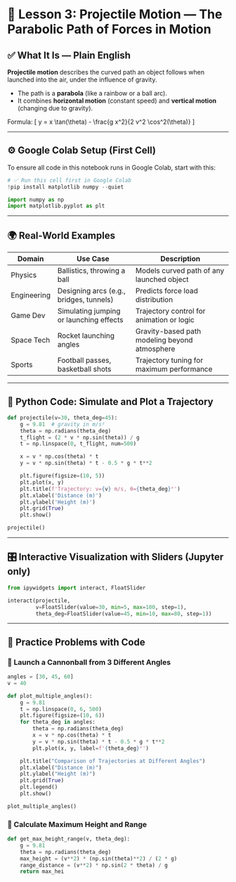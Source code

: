 # 🎯 Lesson 3: Projectile Motion — The Parabolic Path of Forces in Motion

## ✅ What It Is — Plain English

**Projectile motion** describes the curved path an object follows when launched into the air, under the influence of gravity.

- The path is a **parabola** (like a rainbow or a ball arc).
- It combines **horizontal motion** (constant speed) and **vertical motion** (changing due to gravity).

Formula:
\[
y = x \tan(\theta) - \frac{g x^2}{2 v^2 \cos^2(\theta)}
\]

---

## ⚙️ Google Colab Setup (First Cell)
To ensure all code in this notebook runs in Google Colab, start with this:
```python
# ✅ Run this cell first in Google Colab
!pip install matplotlib numpy --quiet

import numpy as np
import matplotlib.pyplot as plt
```

---

## 🌍 Real-World Examples

| Domain       | Use Case                                 | Description                                       |
|--------------|-------------------------------------------|---------------------------------------------------|
| Physics      | Ballistics, throwing a ball              | Models curved path of any launched object         |
| Engineering  | Designing arcs (e.g., bridges, tunnels)  | Predicts force load distribution                 |
| Game Dev     | Simulating jumping or launching effects  | Trajectory control for animation or logic         |
| Space Tech   | Rocket launching angles                  | Gravity-based path modeling beyond atmosphere     |
| Sports       | Football passes, basketball shots        | Trajectory tuning for maximum performance         |

---

## 🧪 Python Code: Simulate and Plot a Trajectory
```python
def projectile(v=30, theta_deg=45):
    g = 9.81  # gravity in m/s²
    theta = np.radians(theta_deg)
    t_flight = (2 * v * np.sin(theta)) / g
    t = np.linspace(0, t_flight, num=500)

    x = v * np.cos(theta) * t
    y = v * np.sin(theta) * t - 0.5 * g * t**2

    plt.figure(figsize=(10, 5))
    plt.plot(x, y)
    plt.title(f'Trajectory: v={v} m/s, θ={theta_deg}°')
    plt.xlabel('Distance (m)')
    plt.ylabel('Height (m)')
    plt.grid(True)
    plt.show()

projectile()
```

---

## 🎛️ Interactive Visualization with Sliders (Jupyter only)
```python
from ipywidgets import interact, FloatSlider

interact(projectile,
         v=FloatSlider(value=30, min=5, max=100, step=1),
         theta_deg=FloatSlider(value=45, min=10, max=80, step=1))
```

---

## 🧠 Practice Problems with Code

### 🚀 Launch a Cannonball from 3 Different Angles
```python
angles = [30, 45, 60]
v = 40

def plot_multiple_angles():
    g = 9.81
    t = np.linspace(0, 6, 500)
    plt.figure(figsize=(10, 6))
    for theta_deg in angles:
        theta = np.radians(theta_deg)
        x = v * np.cos(theta) * t
        y = v * np.sin(theta) * t - 0.5 * g * t**2
        plt.plot(x, y, label=f'{theta_deg}°')

    plt.title("Comparison of Trajectories at Different Angles")
    plt.xlabel("Distance (m)")
    plt.ylabel("Height (m)")
    plt.grid(True)
    plt.legend()
    plt.show()

plot_multiple_angles()
```

### 🧮 Calculate Maximum Height and Range
```python
def get_max_height_range(v, theta_deg):
    g = 9.81
    theta = np.radians(theta_deg)
    max_height = (v**2) * (np.sin(theta)**2) / (2 * g)
    range_distance = (v**2) * np.sin(2 * theta) / g
    return max_hei
